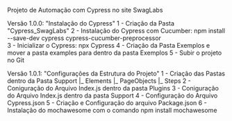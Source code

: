 Projeto de Automação com Cypress no site SwagLabs

Versão 1.0.0: "Instalação do Cypress"
1 - Criação da Pasta "Cypress_SwagLabs"
2 - Instalação do Cypress com Cucumber: npm install --save-dev cypress cypress-cucumber-preprocessor  
3 - Inicializar o Cypress: npx Cypress 
4 - Criação da Pasta Exemplos e mover a pasta examples para dentro da pasta Exemplos
5 - Subir o projeto no Git 


Versão 1.0.1: "Configurações da Estrutura do Projeto"
1 - Criação das Pastas dentro da Pasta Support
 |_ Elements
 |_ PageObjects
 |_ Steps
2 - Coniguração do Arquivo Index.js dentro da pasta Plugins
3 - Coniguração do Arquivo Index.js dentro da pasta Support
4 - Configuração do Arquivo Cypress.json
5 - Criação e Configuração do arquivo Package.json
6 - Instalação do mochawesome com o comando npm install mochawesome